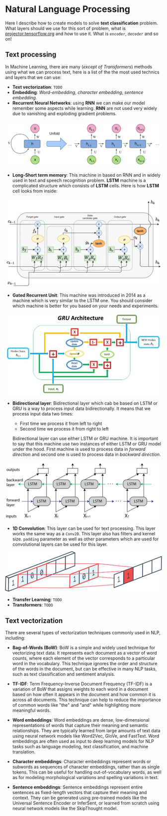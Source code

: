 # Natural Language Processing

Here I describe how to create models to solve **text classification** problem. What layers should we use for this sort of problem, what is [projector.tensorflow.org](https://projector.tensorflow.org) and how to use it. What is `encoder`, `decoder` and so on!

## Text processing

In Machine Learning, there are many (_except of Transformers_) methods using what we can process text, here is a list of the the most used technics and layers that we can use:

- **Text vectorization**: `TODO`
- **Embedding**: _Word-embedding_, _character embedding_, _sentence embedding_.
- **Recurrent Neural Networks**: using **RNN** we can make our model remember some aspects while learning. **RNN** are not used very widely due to vanishing and exploding gradient problems.

![RNN](./RNN.png)

- **Long-Short term memory**: This machine in based on RNN and in widely used in text and speech recognition problem. **LSTM** machine is a complicated structure which consists of **LSTM** cells. Here is how **LSTM** cell looks from inside:

![LSTM](./LSTM.webp)

- **Gated Recurrent Unit**: This machine was introduced in 2014 as a machine which is very similar to the LSTM one. You should consider which machine is better for you based on your needs and experiments.

![GRU](./GRU.jpg)

- **Bidirectional layer**: Bidirectional layer which cab be based on LSTM or GRU is a way to process input data bidirectionally. It means that we process input data two times:

  - First time we process it from left to right
  - Second time we process it from right to left

  Bidirectional layer can use either LSTM or GRU machine. It is important to say that this machine use two instances of either LSTM or GRU model under the hood. First machine is used to process data in _forward direction_ and second one is used to process data in _backward direction_.

![bidirectional](./bidirectional.webp)

- **1D Convolution**: This layer can be used for text processing. This layer works the same way as a `Conv2D`. This layer also has filters and kernel size. `padding` parameter as well as other parameters which are used for convolutional layers can be used for this layer.

![conv1d](./conv1d.png)

- **Transfer Learning**: `TODO`
- **Transformers**: `TODO`

## Text vectorization

There are several types of vectorization techniques commonly used in NLP, including:

- **Bag-of-Words (BoW)**: BoW is a simple and widely used technique for vectorizing text data. It represents each document as a vector of word counts, where each element of the vector corresponds to a particular word in the vocabulary. This technique ignores the order and structure of the words in the document, but can be effective in many NLP tasks, such as text classification and sentiment analysis.

- **TF-IDF**: Term Frequency-Inverse Document Frequency (TF-IDF) is a variation of BoW that assigns weights to each word in a document based on how often it appears in the document and how common it is across all documents. This technique can help to reduce the importance of common words like "the" and "and" while highlighting more meaningful words.

- **Word embeddings**: Word embeddings are dense, low-dimensional representations of words that capture their meaning and semantic relationships. They are typically learned from large amounts of text data using neural network models like Word2Vec, GloVe, and FastText. Word embeddings are often used as input to deep learning models for NLP tasks such as language modeling, text classification, and machine translation.

- **Character embeddings**: Character embeddings represent words or subwords as sequences of character embeddings, rather than as single tokens. This can be useful for handling out-of-vocabulary words, as well as for modeling morphological variations and spelling variations in text.

- **Sentence embeddings**: Sentence embeddings represent entire sentences as fixed-length vectors that capture their meaning and context. They can be generated using pre-trained models like the Universal Sentence Encoder or InferSent, or learned from scratch using neural network models like the SkipThought model.
